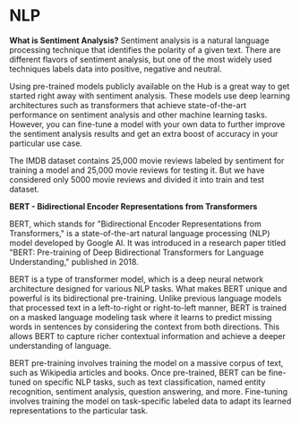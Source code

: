 # NLP

**What is Sentiment Analysis?**
Sentiment analysis is a natural language processing technique that identifies the polarity of a given text. There are different flavors of sentiment analysis, but one of the most widely used techniques labels data into positive, negative and neutral.

Using pre-trained models publicly available on the Hub is a great way to get started right away with sentiment analysis. These models use deep learning architectures such as transformers that achieve state-of-the-art performance on sentiment analysis and other machine learning tasks. However, you can fine-tune a model with your own data to further improve the sentiment analysis results and get an extra boost of accuracy in your particular use case.

The IMDB dataset contains 25,000 movie reviews labeled by sentiment for training a model and 25,000 movie reviews for testing it. But we have considered only 5000 movie reviews and divided it into train and test dataset.

**BERT - Bidirectional Encoder Representations from Transformers**

BERT, which stands for "Bidirectional Encoder Representations from Transformers," is a state-of-the-art natural language processing (NLP) model developed by Google AI. It was introduced in a research paper titled "BERT: Pre-training of Deep Bidirectional Transformers for Language Understanding," published in 2018.

BERT is a type of transformer model, which is a deep neural network architecture designed for various NLP tasks. What makes BERT unique and powerful is its bidirectional pre-training. Unlike previous language models that processed text in a left-to-right or right-to-left manner, BERT is trained on a masked language modeling task where it learns to predict missing words in sentences by considering the context from both directions. This allows BERT to capture richer contextual information and achieve a deeper understanding of language.

BERT pre-training involves training the model on a massive corpus of text, such as Wikipedia articles and books. Once pre-trained, BERT can be fine-tuned on specific NLP tasks, such as text classification, named entity recognition, sentiment analysis, question answering, and more. Fine-tuning involves training the model on task-specific labeled data to adapt its learned representations to the particular task.
